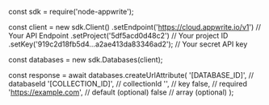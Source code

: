 const sdk = require('node-appwrite');

const client = new sdk.Client()
    .setEndpoint('https://cloud.appwrite.io/v1') // Your API Endpoint
    .setProject('5df5acd0d48c2') // Your project ID
    .setKey('919c2d18fb5d4...a2ae413da83346ad2'); // Your secret API key

const databases = new sdk.Databases(client);

const response = await databases.createUrlAttribute(
    '[DATABASE_ID]', // databaseId
    '[COLLECTION_ID]', // collectionId
    '', // key
    false, // required
    'https://example.com', // default (optional)
    false // array (optional)
);
